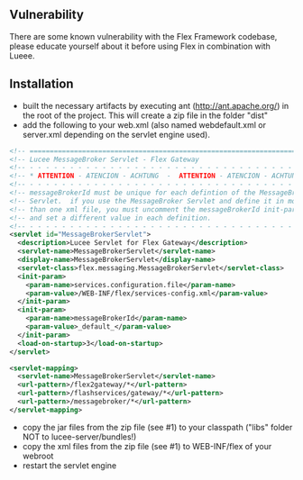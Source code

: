 ## Vulnerability
There are some known vulnerability with the Flex Framework codebase, please educate yourself about it before using Flex in combination with Lueee.

## Installation

- built the necessary artifacts by executing ant (http://ant.apache.org/) in the root of the project. This will create a zip file in the folder "dist"
- add the following to your web.xml (also named webdefault.xml or server.xml depending on the servlet engine used).

```xml
<!-- ===================================================================== -->
<!-- Lucee MessageBroker Servlet - Flex Gateway                            -->
<!-- - - - - - - - - - - - - - - - - - - - - - - - - - - - - - - - - - - - -->
<!-- * ATTENTION - ATENCION - ACHTUNG  -  ATTENTION - ATENCION - ACHTUNG * -->
<!-- - - - - - - - - - - - - - - - - - - - - - - - - - - - - - - - - - - - -->
<!-- messageBrokerId must be unique for each defintion of the MessageBroker-->
<!-- Servlet.  if you use the MessageBroker Servlet and define it in more  -->
<!-- than one xml file, you must uncomment the messageBrokerId init-param  -->
<!-- and set a different value in each definition.                         -->
<!-- - - - - - - - - - - - - - - - - - - - - - - - - - - - - - - - - - - - -->
<servlet id="MessageBrokerServlet">
  <description>Lucee Servlet for Flex Gateway</description>
  <servlet-name>MessageBrokerServlet</servlet-name>
  <display-name>MessageBrokerServlet</display-name>
  <servlet-class>flex.messaging.MessageBrokerServlet</servlet-class>
  <init-param>
    <param-name>services.configuration.file</param-name>
    <param-value>/WEB-INF/flex/services-config.xml</param-value>
  </init-param>
  <init-param>
    <param-name>messageBrokerId</param-name>
    <param-value>_default_</param-value>
  </init-param>
  <load-on-startup>3</load-on-startup>
</servlet>

<servlet-mapping>
  <servlet-name>MessageBrokerServlet</servlet-name>
  <url-pattern>/flex2gateway/*</url-pattern>
  <url-pattern>/flashservices/gateway/*</url-pattern>
  <url-pattern>/messagebroker/*</url-pattern>
</servlet-mapping>
```
- copy the jar files from the zip file (see #1) to your classpath ("libs" folder NOT to lucee-server/bundles!)
- copy the xml files from the zip file (see #1) to WEB-INF/flex of your webroot
- restart the servlet engine
